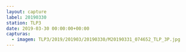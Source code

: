 ```yaml
---
layout: capture
label: 20190330
station: TLP3
date: 2019-03-30 00:00:00+00:00
capturas:
  - imagem: TLP3/2019/201903/20190330/M20190331_074652_TLP_3P.jpg
---
```

